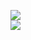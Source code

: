 [![](https://img.shields.io/badge/Made%20With-Github%20Spray-lightgrey.svg?style=for-the-badge&logo=github)](https://github.com/Annihil/github-spray#5792)  
[![](https://i.imgur.com/2DrTn0Z.gif)](https://github.com/Annihil/github-spray)